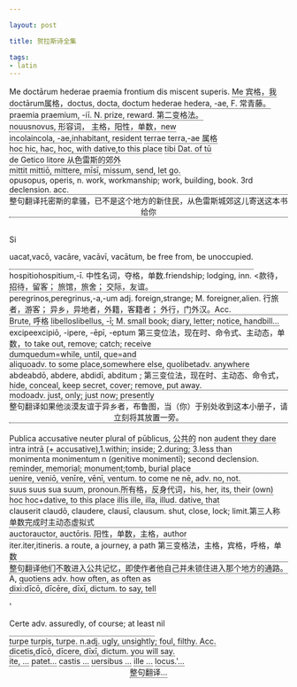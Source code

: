 ```yaml
---

layout: post

title: 贺拉斯诗全集

tags:
- latin
---
```



<html>
<head>
<meta charset="utf-8">
<title>贺拉斯诗全集摘录</title>
</head>
<style>
.tooltip {
    position: relative;
    display: inline-block;
    border-bottom: 1px dotted black;
}


.tooltip .tooltiptext {
    visibility: hidden;
    width: 120px;
    background-color: black;
    color: #fff;
    text-align: center;
    border-radius: 6px;
    padding: 5px 0;

    /* 定位 */
    position: absolute;
    left:-20px;
    top:30px;
    z-index: 1;
}

.tooltip .tooltiptextk {
    visibility: hidden;
    width: 300px;
    background-color: black;
    color: #fff;
    text-align: center;
    border-radius: 6px;
    padding: 5px 0;

    /* 定位 */
    position: absolute;
    left:-120px;
    top:30px;
    z-index: 1;
}



.tooltip:hover .tooltiptext {
    visibility: visible;
}

.tooltip:hover .tooltiptextk {
    visibility: visible;
}

</style>
<body>
Me doctārum hederae praemia frontium dis miscent superis.
<div class="tooltip">Me
  <span class="tooltiptext">宾格，我</span>
</div> 

<div class="tooltip">doctārum<span class="tooltiptext">属格，doctus, docta, doctum</span>
</div>

<div class="tooltip"> hederae<span class="tooltiptext"> hedera, -ae, F. 常青藤。</span>
</div>

<div class="tooltip"> praemia<span class="tooltiptext"> praemium, -iī. N. prize, reward. 第二变格法。</span>
</div>

<div class="tooltip">nouus<span class="tooltiptext">novus, 形容词，
        主格，阳性，单数，new</span>
</div>

<div class="tooltip">incola<span class="tooltiptext">incola, -ae,inhabitant, resident </span>
</div>

<div class="tooltip">terrae<span class="tooltiptext"> terra,-ae 属格</span>
</div>

<br />
<div class="tooltip">hoc <span class="tooltiptext">hic, hac, hoc, with dative,to this place </span>
</div>

<div class="tooltip">tibi <span class="tooltiptext"> Dat. of tū</span>
</div>

<div class="tooltip"> de Getico litore <span class="tooltiptext"> 从色雷斯的郊外</span>
</div>

<div class="tooltip"> mittit <span class="tooltiptext">mittiō, mittere, mīsī, missum, send, let go.</span>
</div>

<div class="tooltip">opus<span class="tooltiptext">opus, operis, n. work, workmanship; work, building, book. 3rd declension. acc.</span>
</div>

<br />
<center>
<div class="tooltip">整句翻译<span class="tooltiptextk">托密斯的拿骚，已不是这个地方的新住民，从色雷斯城郊这儿寄送这本书给你</span>
</div>
</center>
<br />

Si <div class="tooltip">uacat,<span class="tooltiptext">vacō, vacāre, vacāvī, vacātum, be free from, be unoccupied.</span>
</div>

<div class="tooltip">hospitio<span class="tooltiptext">hospitium,-ī.  中性名词，夺格，单数.friendship; lodging, inn. <款待，招待，留客； 旅馆，旅舍； 交际，友谊。</span>
</div>

<div class="tooltip">peregrinos,<span class="tooltiptext">peregrinus,-a,-um adj. foreign,strange; M. foreigner,alien. 行旅者，游客； 异乡，异地者，外籍，客籍者； 外行，门外汉。Acc. </span>
</div>

<div class="tooltip">Brute,<span class="tooltiptext"> 呼格</span>
</div>

<div class="tooltip">libellos<span class="tooltiptext">libellus, -ī; M. small book; diary, letter; notice, handbill...</span>
</div>

<br />

<div class="tooltip">  excipe<span class="tooltiptext">excipiō, -ipere, -ēpī, -eptum 第三变位法，现在时、命令式、主动态，单数，to take out, remove; catch; receive</span>
</div>

<div class="tooltip">dumque<span class="tooltiptext">dum=while, until, que=and</span>
</div>

<div class="tooltip">aliquo<span class="tooltiptext">adv. to some place,somewhere else</span>,
</div>

<div class="tooltip">quolibet<span class="tooltiptext">adv. anywhere</span>
</div>

<div class="tooltip">abde<span class="tooltiptext">abdō, abdere, abdidī, abditum ; 第三变位法，现在时、主动态、命令式， hide, conceal, keep secret, cover; remove, put away.</span>
</div>

<div class="tooltip">modo<span class="tooltiptext">adv. just, only; just now; presently</span>
</div>
<br />
<center>
<div class="tooltip">整句翻译<span class="tooltiptextk">如果他淡漠友谊于异乡者，布鲁图，当（你）于别处收到这本小册子，请立刻将其放置一旁。 </span>
</div>
</center>
<br />

<div class="tooltip">Publica <span class="tooltiptext"> accusative neuter plural of pūblicus, 公共的 </span>
</div>
non <div class="tooltip">audent <span class="tooltiptext">they dare</span></div>
<div class="tooltip">intra <span class="tooltiptext"> intrā (+ accusative),1.within; inside; 2.during; 3.less than</span></div>
<div class="tooltip">monimenta <span class="tooltiptext"> monimentum n (genitive monimentī); second declension. reminder, memorial; monument;tomb, burial place</span></div>
<div class="tooltip">uenire,<span class="tooltiptext"> veniō, venīre, vēnī, ventum. to come</span>
</div>

<div class="tooltip">ne<span class="tooltiptext"> nē, adv. no, not.</span>
</div>

<div class="tooltip">suus <span class="tooltiptext"> suus sua suum, pronoun.所有格，反身代词，his, her, its, their (own) </span>
</div>
<div class="tooltip">hoc <span class="tooltiptext"> hoc+dative, to this place </span>
</div>

<div class="tooltip">illis <span class="tooltiptext"> ille, illa, illud. dative, that </span>
</div>

<div class="tooltip">clauserit <span class="tooltiptext"> claudō, claudere, clausī, clausum. shut, close, lock; limit.第三人称单数完成时主动态虚拟式 </span>
</div>

<div class="tooltip">auctor<span class="tooltiptext">auctor, auctōris. 阳性，单数，主格，author </span>
</div>

<div class="tooltip">iter.<span class="tooltiptext">iter,itineris. a route, a journey, a path 第三变格法，主格，宾格，呼格，单数 </span>
</div>

<br />
<center>
<div class="tooltip">整句翻译<span class="tooltiptextk">他们不敢进入公共记忆，即使作者他自己并未锁住进入那个地方的通路。 </span></div>
</center>
A, <div class="tooltip">quotiens <span class="tooltiptext">adv. how often, as often as </span>
</div>

 <div class="tooltip">dixi:<span class="tooltiptext">dīcō, dīcēre, dīxī, dictum. to say, tell</span>
 </div>
 
 '<div class="tooltip">Certe <span class="tooltiptext">adv. assuredly, of course; at least</span>
 </div>
 nil <div class="tooltip">turpe <span class="tooltiptext">turpis, turpe. n.adj. ugly, unsightly; foul, filthy. Acc.</span>
 </div>
 
 <div class="tooltip">dicetis,<span class="tooltiptext">dīcō, dīcere, dīxī, dictum. you will say.</span>
 </div>
 <br />

  <div class="tooltip">ite, <span class="tooltiptext">...</span>
 </div>
 <div class="tooltip">patet<span class="tooltiptext">...</span>
 </div> 
 
 <div class="tooltip">castis <span class="tooltiptext">...</span>
 </div> 
 
<div class="tooltip">uersibus <span class="tooltiptext">...</span>
 </div> 
 
<div class="tooltip">ille <span class="tooltiptext">...</span>
 </div> 
 
<div class="tooltip">locus.'<span class="tooltiptext">...</span>
 </div> 
 
<br />
<center><div class="tooltip">整句翻译<span class="tooltiptextk">... </span></div></center>

</body>
</html>
